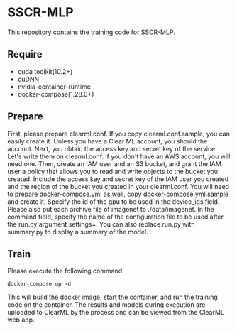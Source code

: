 # SSCR-MLP

This repository contains the training code for SSCR-MLP.

## Require

+ cuda toolkit(10.2+)
+ cuDNN
+ nvidia-container-runtime
+ docker-compose(1.28.0+)

## Prepare

First, please prepare clearml.conf. If you copy clearml.conf.sample, you can easily create it. Unless you have a Clear ML account, you should the account. Next, you obtain the access key and secret key of the service. Let's write them on clearml.conf. If you don't have an AWS account, you will need one. Then, create an IAM user and an S3 bucket, and grant the IAM user a policy that allows you to read and write objects to the bucket you created. Include the access key and secret key of the IAM user you created and the region of the bucket you created in your clearml.conf.
You will need to prepare docker-compose.yml as well, copy docker-compose.yml.sample and create it. Specify the id of the gpu to be used in the device_ids field. Please also put each archive file of imagenet to ./data/imagenet. In the command field, specify the name of the configuration file to be used after the run.py argument settings=. You can also replace run.py with summary.py to display a summary of the model.

## Train

Please execute the following command:

```docker-compose up -d```

This will build the docker image, start the container, and run the training code on the container. The results and models during execution are uploaded to ClearML by the process and can be viewed from the ClearML web app.
